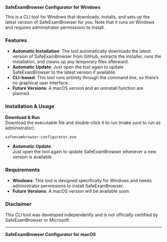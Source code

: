 **SafeExamBrowser Configurator for Windows**

This is a CLI tool for Windows that downloads, installs, and sets up the latest version of SafeExamBrowser for you. Note that it runs on Windows and requires administrator permissions to install.

### Features

- **Automatic Installation**: The tool automatically downloads the latest version of SafeExamBrowser from GitHub, extracts the installer, runs the installation, and cleans up any temporary files afterward.
- **Automatic Update**: Just open the tool again to update SafeExamBrowser to the latest version if available.
- **CLI-based**: This tool runs entirely through the command line, so there’s no graphical user interface.
- **Future Versions**: A macOS version and an uninstall function are planned.

### Installation & Usage

**Download & Run**  
Download the executable file and double-click it to run (make sure to run as administrator):

```plaintext
safeexambrowser-configurator.exe
```

- **Automatic Update**  
  Just open the tool again to update SafeExamBrowser whenever a new version is available.

### Requirements

- **Windows**: This tool is designed specifically for Windows and needs administrator permissions to install SafeExamBrowser.
- **Future Versions**: A macOS version will be available soon.

### Disclaimer

This CLI tool was developed independently and is not officially certified by SafeExamBrowser or Microsoft.

---

**SafeExamBrowser Configurator for macOS**
